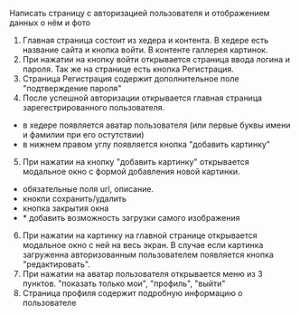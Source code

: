 Написать страницу c авторизацией пользователя и отображением данных о нём и фото

1. Главная страница состоит из хедера и контента. В хедере есть название сайта и кнопка войти. В контенте галлерея картинок.
2. При нажатии на кнопку войти открывается страница ввода логина и пароля. Так же на странице есть кнопка Регистрация.
3. Страница Регистрация содержит дополнительное поле "подтверждение пароля"
4. После успешной авторизации открывается главная страница зарегестрированного пользователя.

- в хедере появляется аватар пользователя (или первые буквы имени и фамилии при его остутствии)
- в нижнем правом углу появляется кнопка "добавить картинку"

5. При нажатии на кнопку "добавить картинку" открывается модальное окно с формой добавления новой картинки.

- обязательные поля url, описание.
- кнокпи сохранить/удалить
- кнопка закрытия окна
- \* добавить возможность загрузки самого изображения

6. При нажатии на картинку на главной странице открывается модальное окно с ней на весь экран. В случае если картинка загруженна авторизованным пользователем появляется кнопка "редактировать".
7. При нажатии на аватар пользователя открывается меню из 3 пунктов. "показать только мои", "профиль", "выйти"
8. Страница профиля содержит подробную информацию о пользователе
